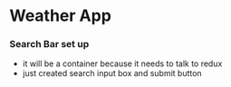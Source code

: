 # Weather App 

### Search Bar set up
   - it will be a container because it needs to talk to redux
   - just created search input box and submit button

